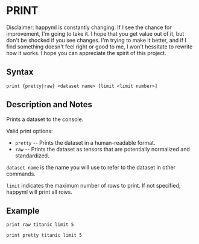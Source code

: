 # PRINT

Disclaimer: happyml is constantly changing. If I see the chance for improvement, I'm going to take it. I hope that you get value out of it,
but don't be shocked if you see changes. I'm trying to make it better, and if I find something doesn't feel right or good to me, I won't hessitate
to rewrite how it works. I hope you can appreciate the spirit of this project.

## Syntax

```happyml
print {pretty|raw} <dataset name> [limit <limit number>]
```

## Description and Notes
Prints a dataset to the console.

Valid print options:
* `pretty` -- Prints the dataset in a human-readable format.
* `raw` -- Prints the dataset as tensors that are potentially normalized and standardized.

`dataset name` is the name you will use to refer to the dataset in other commands.

`limit` indicates the maximum number of rows to print. If not specified, happyml will print all rows.


## Example

```happyml
print raw titanic limit 5

print pretty titanic limit 5
```
